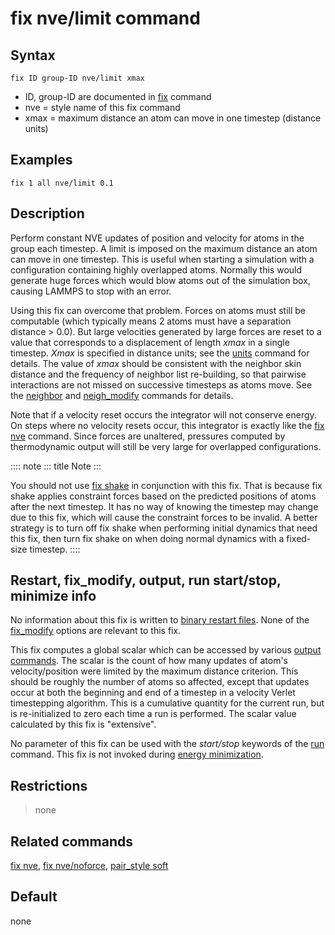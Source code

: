 # fix nve/limit command

## Syntax

    fix ID group-ID nve/limit xmax

-   ID, group-ID are documented in [fix](fix) command
-   nve = style name of this fix command
-   xmax = maximum distance an atom can move in one timestep (distance
    units)

## Examples

``` LAMMPS
fix 1 all nve/limit 0.1
```

## Description

Perform constant NVE updates of position and velocity for atoms in the
group each timestep. A limit is imposed on the maximum distance an atom
can move in one timestep. This is useful when starting a simulation with
a configuration containing highly overlapped atoms. Normally this would
generate huge forces which would blow atoms out of the simulation box,
causing LAMMPS to stop with an error.

Using this fix can overcome that problem. Forces on atoms must still be
computable (which typically means 2 atoms must have a separation
distance \> 0.0). But large velocities generated by large forces are
reset to a value that corresponds to a displacement of length *xmax* in
a single timestep. *Xmax* is specified in distance units; see the
[units](units) command for details. The value of *xmax* should be
consistent with the neighbor skin distance and the frequency of neighbor
list re-building, so that pairwise interactions are not missed on
successive timesteps as atoms move. See the [neighbor](neighbor) and
[neigh_modify](neigh_modify) commands for details.

Note that if a velocity reset occurs the integrator will not conserve
energy. On steps where no velocity resets occur, this integrator is
exactly like the [fix nve](fix_nve) command. Since forces are unaltered,
pressures computed by thermodynamic output will still be very large for
overlapped configurations.

:::: note
::: title
Note
:::

You should not use [fix shake](fix_shake) in conjunction with this fix.
That is because fix shake applies constraint forces based on the
predicted positions of atoms after the next timestep. It has no way of
knowing the timestep may change due to this fix, which will cause the
constraint forces to be invalid. A better strategy is to turn off fix
shake when performing initial dynamics that need this fix, then turn fix
shake on when doing normal dynamics with a fixed-size timestep.
::::

## Restart, fix_modify, output, run start/stop, minimize info

No information about this fix is written to [binary restart
files](restart). None of the [fix_modify](fix_modify) options are
relevant to this fix.

This fix computes a global scalar which can be accessed by various
[output commands](Howto_output). The scalar is the count of how many
updates of atom\'s velocity/position were limited by the maximum
distance criterion. This should be roughly the number of atoms so
affected, except that updates occur at both the beginning and end of a
timestep in a velocity Verlet timestepping algorithm. This is a
cumulative quantity for the current run, but is re-initialized to zero
each time a run is performed. The scalar value calculated by this fix is
\"extensive\".

No parameter of this fix can be used with the *start/stop* keywords of
the [run](run) command. This fix is not invoked during [energy
minimization](minimize).

## Restrictions

> none

## Related commands

[fix nve](fix_nve), [fix nve/noforce](fix_nve_noforce), [pair_style
soft](pair_soft)

## Default

none
